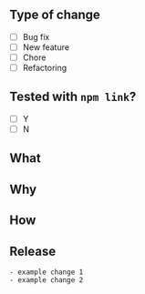 ## Type of change

- [ ] Bug fix
- [ ] New feature
- [ ] Chore
- [ ] Refactoring

## Tested with `npm link`?

- [ ] Y
- [ ] N

## What

## Why

## How

## Release

```
- example change 1
- example change 2
```
